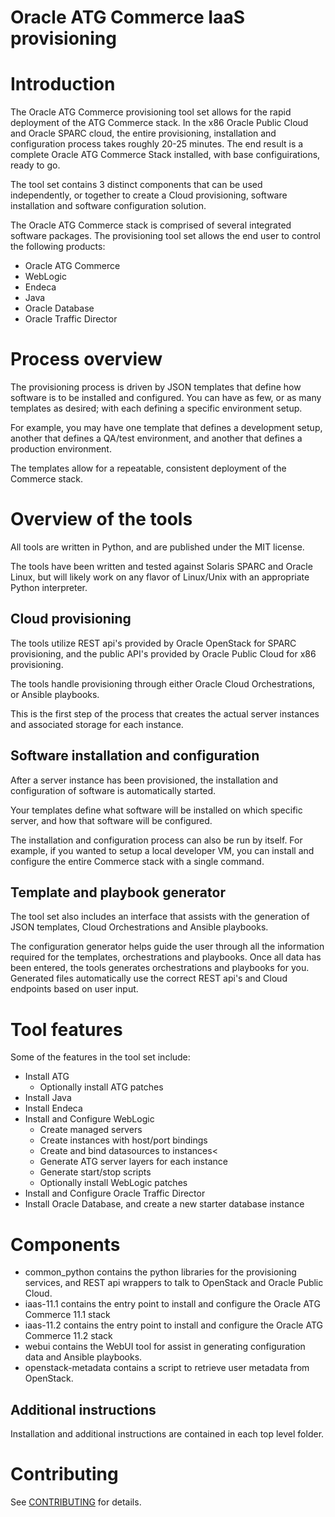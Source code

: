 # Oracle ATG Commerce IaaS provisioning

# Introduction
The Oracle ATG Commerce provisioning tool set allows for the rapid deployment of the ATG Commerce stack.
In the x86 Oracle Public Cloud and Oracle SPARC cloud, the entire provisioning, installation and configuration process takes roughly 20-25 minutes. The end result is a complete Oracle ATG Commerce Stack installed, with base configuirations, ready to go.

The tool set contains 3 distinct components that can be used independently, or together to create a Cloud provisioning, software installation and software configuration solution.

The Oracle ATG Commerce stack is comprised of several integrated software packages. The provisioning tool set allows the end user to control the following products:
* Oracle ATG Commerce
* WebLogic
* Endeca
* Java
* Oracle Database
* Oracle Traffic Director
 
# Process overview
The provisioning process is driven by JSON templates that define how software is to be installed and configured. You can have as few, or as many templates as desired; with each defining a specific environment setup.

For example, you may have one template that defines a development setup, another that defines a QA/test environment, and another that defines a production environment.

The templates allow for a repeatable, consistent deployment of the Commerce stack.

# Overview of the tools
All tools are written in Python, and are published under the MIT license.

The tools have been written and tested against Solaris SPARC and Oracle Linux, but will likely work on any flavor of Linux/Unix with an appropriate Python interpreter.

## Cloud provisioning
The tools utilize REST api's provided by Oracle OpenStack for SPARC provisioning, and the public API's provided by Oracle Public Cloud for x86 provisioning.

The tools handle provisioning through either Oracle Cloud Orchestrations, or Ansible playbooks.

This is the first step of the process that creates the actual server instances and associated storage for each instance.

## Software installation and configuration
After a server instance has been provisioned, the installation and configuration of software is automatically started.

Your templates define what software will be installed on which specific server, and how that software will be configured.

The installation and configuration process can also be run by itself. For example, if you wanted to setup a local developer VM, you can install and configure the entire Commerce stack with a single command.

## Template and playbook generator
The tool set also includes an interface that assists with the generation of JSON templates, Cloud Orchestrations and Ansible playbooks.

The configuration generator helps guide the user through all the information required for the templates, orchestrations and playbooks. Once all data has been entered, the tools generates orchestrations and playbooks for you. Generated files automatically use the correct REST api's and Cloud endpoints based on user input.

# Tool features
Some of the features in the tool set include:
* Install ATG
    * Optionally install ATG patches
* Install Java
* Install Endeca
* Install and Configure WebLogic
    * Create managed servers
 	* Create instances with host/port bindings
 	* Create and bind datasources to instances<
 	* Generate ATG server layers for each instance
 	* Generate start/stop scripts
    * Optionally install WebLogic patches
* Install and Configure Oracle Traffic Director
* Install Oracle Database, and create a new starter database instance

# Components
* common_python contains the python libraries for the provisioning services, and REST api wrappers to talk to OpenStack and Oracle Public Cloud.
* iaas-11.1 contains the entry point to install and configure the Oracle ATG Commerce 11.1 stack
* iaas-11.2 contains the entry point to install and configure the Oracle ATG Commerce 11.2 stack
* webui contains the WebUI tool for assist in generating configuration data and Ansible playbooks.
* openstack-metadata contains a script to retrieve user metadata from OpenStack.

## Additional instructions
Installation and additional instructions are contained in each top level folder.

# Contributing

See
[CONTRIBUTING](https://github.com/oracle/atg-commerce-iaas/tree/master/CONTRIBUTING.md)
for details.



